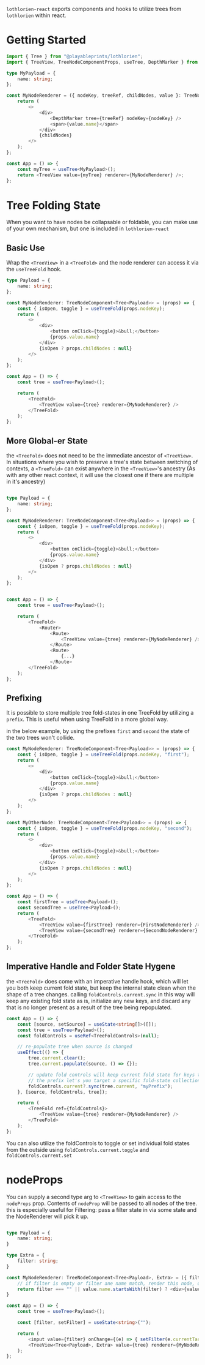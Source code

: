 `lothlorien-react` exports components and hooks to utilize trees from `lothlorien` within react.

# Getting Started

```ts
import { Tree } from "@playableprints/lothlorien";
import { TreeView, TreeNodeComponentProps, useTree, DepthMarker } from "@playableprints/lothlorien-react";

type MyPayload = {
    name: string;
};

const MyNodeRenderer = ({ nodeKey, treeRef, childNodes, value }: TreeNodeComponentProps<Tree<MyPayload>>) => {
    return (
        <>
            <div>
                <DepthMarker tree={treeRef} nodeKey={nodeKey} />
                <span>{value.name}</span>
            </div>
            {childNodes}
        </>
    );
};

const App = () => {
    const myTree = useTree<MyPayload>();
    return <TreeView value={myTree} renderer={MyNodeRenderer} />;
};
```

# Tree Folding State

When you want to have nodes be collapsable or foldable, you can make use of your own mechanism, but one is included in `lothlorien-react`

## Basic Use

Wrap the `<TreeView>` in a `<TreeFold>` and the node renderer can access it via the `useTreeFold` hook.

```ts
type Payload = {
    name: string;
};

const MyNodeRenderer: TreeNodeComponent<Tree<Payload>> = (props) => {
    const { isOpen, toggle } = useTreeFold(props.nodeKey);
    return (
        <>
            <div>
                <button onClick={toggle}>&bull;</button>
                {props.value.name}
            </div>
            {isOpen ? props.childNodes : null}
        </>
    );
};

const App = () => {
    const tree = useTree<Payload>();

    return (
        <TreeFold>
            <TreeView value={tree} renderer={MyNodeRenderer} />
        </TreeFold>
    );
};
```

## More Global-er State

the `<TreeFold>` does not need to be the immediate ancestor of `<TreeView>`. In situations where you wish to preserve a tree's state between switching of contexts, a `<TreeFold>` can exist anywhere in the `<TreeView>`'s ancestry (As with any other react context, it will use the closest one if there are multiple in it's ancestry)

```ts

type Payload = {
    name: string;
};

const MyNodeRenderer: TreeNodeComponent<Tree<Payload>> = (props) => {
    const { isOpen, toggle } = useTreeFold(props.nodeKey);
    return (
        <>
            <div>
                <button onClick={toggle}>&bull;</button>
                {props.value.name}
            </div>
            {isOpen ? props.childNodes : null}
        </>
    );
};


const App = () => {
    const tree = useTree<Payload>();

    return (
        <TreeFold>
            <Router>
                <Route>
                    <TreeView value={tree} renderer={MyNodeRenderer} />
                </Route>
                <Route>
                    {...}
                </Route>
        </TreeFold>
    );
};
```

## Prefixing

It is possible to store multiple tree fold-states in one TreeFold by utilizing a `prefix`. This is useful when using TreeFold in a more global way.

in the below example, by using the prefixes `first` and `second` the state of the two trees won't collide.

```ts
const MyNodeRenderer: TreeNodeComponent<Tree<Payload>> = (props) => {
    const { isOpen, toggle } = useTreeFold(props.nodeKey, "first");
    return (
        <>
            <div>
                <button onClick={toggle}>&bull;</button>
                {props.value.name}
            </div>
            {isOpen ? props.childNodes : null}
        </>
    );
};

const MyOtherNode: TreeNodeComponent<Tree<Payload>> = (props) => {
    const { isOpen, toggle } = useTreeFold(props.nodeKey, "second");
    return (
        <>
            <div>
                <button onClick={toggle}>&bull;</button>
                {props.value.name}
            </div>
            {isOpen ? props.childNodes : null}
        </>
    );
};

const App = () => {
    const firstTree = useTree<Payload>();
    const secondTree = useTree<Payload>();
    return (
        <TreeFold>
            <TreeView value={firstTree} renderer={FirstNodeRenderer} />
            <TreeView value={secondTree} renderer={SecondNodeRenderer} />
        </TreeFold>
    );
};
```

## Imperative Handle and Folder State Hygene

the `<TreeFold>` does come with an imperative handle hook, which will let you both keep current fold state, but keep the internal state clean when the shape of a tree changes.
calling `foldControls.current.sync` in this way will keep any existing fold state as is, initialize any new keys, and discard any that is no longer present as a result of the tree being repopulated.

```ts
const App = () => {
    const [source, setSource] = useState<string[]>([]);
    const tree = useTree<Payload>();
    const foldControls = useRef<TreeFoldControls>(null);

    // re-populate tree when source is changed
    useEffect(() => {
        tree.current.clear();
        tree.current.populate(source, () => {});

        // update fold controls will keep current fold state for keys that still exist, initialize new keys, and remove any now-unused keys.
        // the prefix let's you target a specific fold-state collection, but is optional if you're only handling one tree's state.
        foldControls.current?.sync(tree.current, "myPrefix");
    }, [source, foldControls, tree]);

    return (
        <TreeFold ref={foldControls}>
            <TreeView value={tree} renderer={MyNodeRenderer} />
        </TreeFold>
    );
};
```

You can also utilize the foldControls to toggle or set individual fold states from the outside using `foldControls.current.toggle` and `foldControls.current.set`

# nodeProps

You can supply a second type arg to `<TreeView>` to gain access to the `nodeProps` prop. Contents of `nodeProp` will be passed to all nodes of the tree.
this is especially useful for Filtering: pass a filter state in via some state and the NodeRenderer will pick it up.

```ts

type Payload = {
    name: string;
}

type Extra = {
    filter: string;
}

const MyNodeRenderer: TreeNodeComponent<Tree<Payload>, Extra> = ({ filter, value, ...typicalProps}) => {
    // if filter is empty or filter ane name match, render this node, otherwise don't;
    return filter === "" || value.name.startsWith(filter) ? <div>{value.name}</div> : null;
}

const App = () => {
    const tree = useTree<Payload>();

    const [filter, setFilter] = useState<string>("");

    return (
        <input value={filter} onChange={(e) => { setFilter(e.currentTarget)}} />
        <TreeView<Tree<Payload>, Extra> value={tree} renderer={MyNodeRenderer} nodeProps={{ filter }} />
    );
};
```

